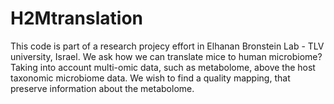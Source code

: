 # H2Mtranslation
This code is part of a research projecy effort in Elhanan Bronstein Lab - TLV university, Israel. We ask how we can translate mice to human microbiome? Taking into account multi-omic data, such as metabolome, above the host taxonomic microbiome data. We wish to find a quality mapping, that preserve information about the metabolome.
